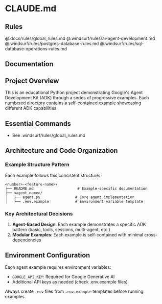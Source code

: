 # CLAUDE.md

## Rules

@.docs/rules/global_rules.md
@.windsurf/rules/ai-agent-development.md
@.windsurf/rules/postgres-database-rules.md
@.windsurf/rules/sql-database-operations-rules.md

## Documentation

<!-- @docs/ -->

## Project Overview
This is an educational Python project demonstrating Google's Agent Development Kit (ADK) through a series of progressive examples. Each numbered directory contains a self-contained example showcasing different ADK capabilities.

## Essential Commands

- See .windsurf/rules/global_rules.md

## Architecture and Code Organization

### Example Structure Pattern
Each example follows this consistent structure:
```
<number>-<feature-name>/
├── README.md                    # Example-specific documentation
├── <agent_name>/
│   ├── agent.py                # Core agent implementation
│   └── .env.example            # Environment variable template
```

### Key Architectural Decisions
1. **Agent-Based Design**: Each example demonstrates a specific ADK pattern (basic, tools, sessions, multi-agent, etc.)
2. **Modular Examples**: Each example is self-contained with minimal cross-dependencies

## Environment Configuration
Each agent example requires environment variables:
- `GOOGLE_API_KEY`: Required for Google Generative AI
- Additional API keys as needed (check .env.example files)

Always create `.env` files from `.env.example` templates before running examples.